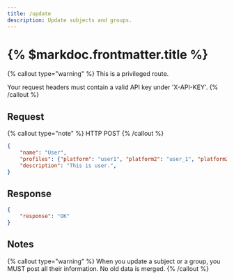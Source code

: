 ```yaml
---
title: /update
description: Update subjects and groups.
---
```


# {% $markdoc.frontmatter.title %}

{% callout type="warning" %}
This is a privileged route. 

Your request headers must contain a valid API key under 'X-API-KEY'.
{% /callout %}

## Request
{% callout type="note" %}
HTTP POST
{% /callout %}

```json
{
    "name": "User",
    "profiles": {"platform": "user1", "platform2": "user_1", "platform2": "user_1_private"},
    "description": "This is user.",
}
```

## Response
```json
{
    "response": "OK"
}
```

## Notes

{% callout type="warning" %}
When you update a subject or a group, you MUST post all their information. No old data is merged.
{% /callout %}